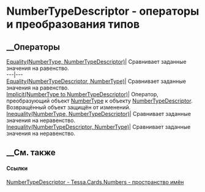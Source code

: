# NumberTypeDescriptor - операторы и преобразования типов
##  __Операторы
[Equality(NumberType,
NumberTypeDescriptor)](M_Tessa_Cards_Numbers_NumberTypeDescriptor_op_Equality.htm)|
Сравнивает заданные значения на равенство.  
---|---  
[Equality(NumberTypeDescriptor,
NumberType)](M_Tessa_Cards_Numbers_NumberTypeDescriptor_op_Equality_1.htm)|
Сравнивает заданные значения на равенство.  
[Implicit(NumberType to
NumberTypeDescriptor)](M_Tessa_Cards_Numbers_NumberTypeDescriptor_op_Implicit.htm)|
Оператор, преобразующий объект
[NumberType](T_Tessa_Cards_Numbers_NumberType.htm) к объекту
[NumberTypeDescriptor](T_Tessa_Cards_Numbers_NumberTypeDescriptor.htm).
Возвращённый объект защищён от изменений.  
[Inequality(NumberType,
NumberTypeDescriptor)](M_Tessa_Cards_Numbers_NumberTypeDescriptor_op_Inequality.htm)|
Сравнивает заданные значения на неравенство.  
[Inequality(NumberTypeDescriptor,
NumberType)](M_Tessa_Cards_Numbers_NumberTypeDescriptor_op_Inequality_1.htm)|
Сравнивает заданные значения на неравенство.  
##  __См. также
#### Ссылки
[NumberTypeDescriptor - ](T_Tessa_Cards_Numbers_NumberTypeDescriptor.htm)
[Tessa.Cards.Numbers - пространство имён](N_Tessa_Cards_Numbers.htm)
